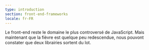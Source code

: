 ```yaml
---
type: introduction
section: front-end-frameworks
locale: fr-FR
---
```

Le front-end reste le domaine le plus controversé de JavaScript.
Mais maintenant que la fièvre est quelque peu redescendue,
nous pouvont constater que deux librairies sortent du lot.